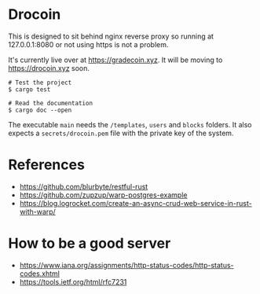 # Drocoin

This is designed to sit behind nginx reverse proxy so running at 127.0.0.1:8080 or not using https is not a problem.

It's currently live over at https://gradecoin.xyz. It will be moving to https://drocoin.xyz soon.

```
# Test the project
$ cargo test

# Read the documentation
$ cargo doc --open
```

The executable `main` needs the `/templates`, `users` and `blocks` folders. It also expects a `secrets/drocoin.pem` file with the private key of the system.

# References
- https://github.com/blurbyte/restful-rust
- https://github.com/zupzup/warp-postgres-example
- https://blog.logrocket.com/create-an-async-crud-web-service-in-rust-with-warp/

# How to be a good server
- https://www.iana.org/assignments/http-status-codes/http-status-codes.xhtml
- https://tools.ietf.org/html/rfc7231


